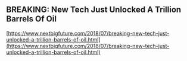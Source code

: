 ## BREAKING: New Tech Just Unlocked A Trillion Barrels Of Oil
  
  [https://www.nextbigfuture.com/2018/07/breaking-new-tech-just-unlocked-a-trillion-barrels-of-oil.html](https://www.nextbigfuture.com/2018/07/breaking-new-tech-just-unlocked-a-trillion-barrels-of-oil.html)